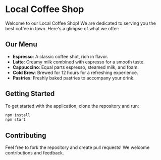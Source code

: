# Local Coffee Shop

Welcome to our Local Coffee Shop! We are dedicated to serving you the best coffee in town. Here's a glimpse of what we offer:

## Our Menu
- **Espresso**: A classic coffee shot, rich in flavor.
- **Latte**: Creamy milk combined with espresso for a smooth taste.
- **Cappuccino**: Equal parts espresso, steamed milk, and foam.
- **Cold Brew**: Brewed for 12 hours for a refreshing experience.
- **Pastries**: Freshly baked pastries to accompany your drink.

## Getting Started
To get started with the application, clone the repository and run:
```bash
npm install
npm start
```

## Contributing
Feel free to fork the repository and create pull requests! We welcome contributions and feedback.